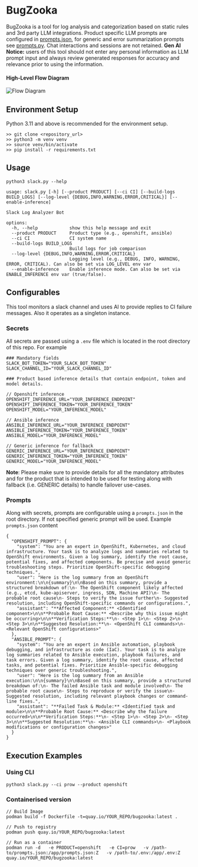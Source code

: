 # **BugZooka**
BugZooka is a tool for log analysis and categorization based on static rules and 3rd party LLM integrations.
Product specific LLM prompts are configured in [prompts.json](prompts.json), for generic and error summarization prompts see [prompts.py](src/prompts.py). Chat interactions and sessions are not retained.
**Gen AI Notice:** users of this tool should not enter any personal information as LLM prompt input and always review generated responses for accuracy and relevance prior to using the information.

#### High-Level Flow Diagram
![Flow Diagram](assets/flow_diagram.jpg)


## **Environment Setup**
Python 3.11 and above is recommended for the environment setup.
```
>> git clone <repository_url>
>> python3 -m venv venv
>> source venv/bin/activate
>> pip install -r requirements.txt
```

## **Usage**
```
python3 slack.py --help

usage: slack.py [-h] [--product PRODUCT] [--ci CI] [--build-logs BUILD_LOGS] [--log-level {DEBUG,INFO,WARNING,ERROR,CRITICAL}] [--enable-inference]

Slack Log Analyzer Bot

options:
  -h, --help            show this help message and exit
  --product PRODUCT     Product type (e.g., openshift, ansible)
  --ci CI               CI system name
  --build-logs BUILD_LOGS
                        Build logs for job comparison
  --log-level {DEBUG,INFO,WARNING,ERROR,CRITICAL}
                        Logging level (e.g., DEBUG, INFO, WARNING, ERROR, CRITICAL). Can also be set via LOG_LEVEL env var
  --enable-inference    Enable inference mode. Can also be set via ENABLE_INFERENCE env var (true/false).
```

## **Configurables**
This tool monitors a slack channel and uses AI to provide replies to CI failure messages. Also it operates as a singleton instance.

### **Secrets**
All secrets are passed using a `.env` file which is located in the root directory of this repo. For example
```
### Mandatory fields
SLACK_BOT_TOKEN="YOUR_SLACK_BOT_TOKEN"
SLACK_CHANNEL_ID="YOUR_SLACK_CHANNEL_ID"

### Product based inference details that contain endpoint, token and model details.

// Openshift inference
OPENSHIFT_INFERENCE_URL="YOUR_INFERENCE_ENDPOINT"
OPENSHIFT_INFERENCE_TOKEN="YOUR_INFERENCE_TOKEN"
OPENSHIFT_MODEL="YOUR_INFERENCE_MODEL"

// Ansible inference
ANSIBLE_INFERENCE_URL="YOUR_INFERENCE_ENDPOINT"
ANSIBLE_INFERENCE_TOKEN="YOUR_INFERENCE_TOKEN"
ANSIBLE_MODEL="YOUR_INFERENCE_MODEL"

// Generic inference for fallback
GENERIC_INFERENCE_URL="YOUR_INFERENCE_ENDPOINT"
GENERIC_INFERENCE_TOKEN="YOUR_INFERENCE_TOKEN"
GENERIC_MODEL="YOUR_INFERENCE_MODEL"
```
**Note**: Please make sure to provide details for all the mandatory attributes and for the product that is intended to be used for testing along with fallback (i.e. GENERIC details) to handle failover use-cases.


### **Prompts**
Along with secrets, prompts are configurable using a `prompts.json` in the root directory. If not specified generic prompt will be used. Example `prompts.json` content
```
{
  "OPENSHIFT_PROMPT": {
    "system": "You are an expert in OpenShift, Kubernetes, and cloud infrastructure. Your task is to analyze logs and summaries related to OpenShift environments. Given a log summary, identify the root cause, potential fixes, and affected components. Be precise and avoid generic troubleshooting steps. Prioritize OpenShift-specific debugging techniques.",
    "user": "Here is the log summary from an OpenShift environment:\n\n{summary}\n\nBased on this summary, provide a structured breakdown of:\n- The OpenShift component likely affected (e.g., etcd, kube-apiserver, ingress, SDN, Machine API)\n- The probable root cause\n- Steps to verify the issue further\n- Suggested resolution, including OpenShift-specific commands or configurations.",
    "assistant": "**Affected Component:** <Identified component>\n\n**Probable Root Cause:** <Describe why this issue might be occurring>\n\n**Verification Steps:**\n- <Step 1>\n- <Step 2>\n- <Step 3>\n\n**Suggested Resolution:**\n- <OpenShift CLI commands>\n- <Relevant OpenShift configurations>"
  },
  "ANSIBLE_PROMPT": {
    "system": "You are an expert in Ansible automation, playbook debugging, and infrastructure as code (IaC). Your task is to analyze log summaries related to Ansible execution, playbook failures, and task errors. Given a log summary, identify the root cause, affected tasks, and potential fixes. Prioritize Ansible-specific debugging techniques over generic troubleshooting.",
    "user": "Here is the log summary from an Ansible execution:\n\n{summary}\n\nBased on this summary, provide a structured breakdown of:\n- The failed Ansible task and module involved\n- The probable root cause\n- Steps to reproduce or verify the issue\n- Suggested resolution, including relevant playbook changes or command-line fixes.",
    "assistant": "**Failed Task & Module:** <Identified task and module>\n\n**Probable Root Cause:** <Describe why the failure occurred>\n\n**Verification Steps:**\n- <Step 1>\n- <Step 2>\n- <Step 3>\n\n**Suggested Resolution:**\n- <Ansible CLI commands>\n- <Playbook modifications or configuration changes>"
  }
}
```

## **Execution Examples**
### Using CLI
```
python3 slack.py --ci prow --product openshift
```
### Containerised version
```
// Build Image
podman build -f Dockerfile -t=quay.io/YOUR_REPO/bugzooka:latest .

// Push to registry
podman push quay.io/YOUR_REPO/bugzooka:latest

// Run as a container
podman run -d   -e PRODUCT=openshift   -e CI=prow   -v /path-to/prompts.json:/app/prompts.json:Z   -v /path-to/.env:/app/.env:Z  quay.io/YOUR_REPO/bugzooka:latest
```
